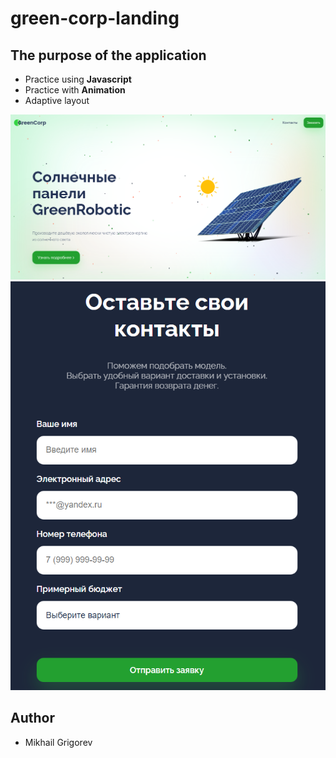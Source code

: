 # green-corp-landing

## The purpose of the application
- Practice using **Javascript**
- Practice with **Animation**
- Adaptive layout

![Logo](logo.png)
![Form](Form.png)

## Author
- Mikhail Grigorev
